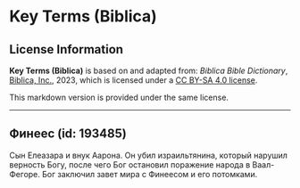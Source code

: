 # Key Terms (Biblica)

## License Information

**Key Terms (Biblica)** is based on and adapted from: _Biblica Bible Dictionary_, [Biblica, Inc.](https://www.biblica.com/), 2023, which is licensed under a [CC BY-SA 4.0 license](https://creativecommons.org/licenses/by-sa/4.0/legalcode.en).

This markdown version is provided under the same license.



--------------------------------

## Финеес (id: 193485)

Сын Елеазара и внук Аарона. Он убил израильтянина, который нарушил верность Богу, после чего Бог остановил поражение народа в Ваал\-Фегоре. Бог заключил завет мира с Финеесом и его потомками.


